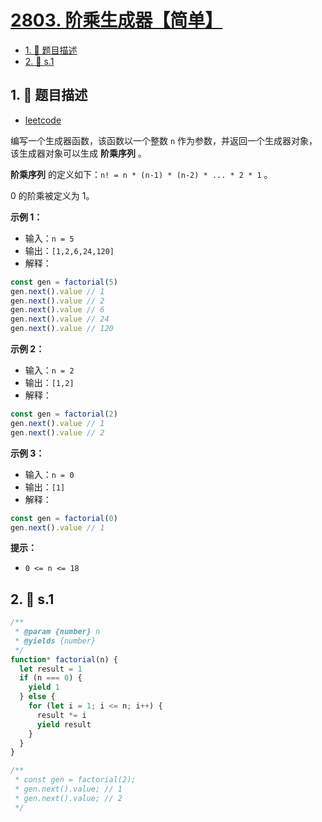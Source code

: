 # [2803. 阶乘生成器【简单】](https://github.com/tnotesjs/TNotes.leetcode/tree/main/notes/2803.%20%E9%98%B6%E4%B9%98%E7%94%9F%E6%88%90%E5%99%A8%E3%80%90%E7%AE%80%E5%8D%95%E3%80%91)

<!-- region:toc -->

- [1. 📝 题目描述](#1--题目描述)
- [2. 🎯 s.1](#2--s1)

<!-- endregion:toc -->

## 1. 📝 题目描述

- [leetcode](https://leetcode.cn/problems/factorial-generator)

编写一个生成器函数，该函数以一个整数 `n` 作为参数，并返回一个生成器对象，该生成器对象可以生成 **阶乘序列** 。

**阶乘序列** 的定义如下：`n! = n * (n-1) * (n-2) * ... * 2 * 1` 。

0 的阶乘被定义为 1。

**示例 1：**

- 输入：`n = 5`
- 输出：`[1,2,6,24,120]`
- 解释：

```js
const gen = factorial(5)
gen.next().value // 1
gen.next().value // 2
gen.next().value // 6
gen.next().value // 24
gen.next().value // 120
```

**示例 2：**

- 输入：`n = 2`
- 输出：`[1,2]`
- 解释：

```js
const gen = factorial(2)
gen.next().value // 1
gen.next().value // 2
```

**示例 3：**

- 输入：`n = 0`
- 输出：`[1]`
- 解释：

```js
const gen = factorial(0)
gen.next().value // 1
```

**提示：**

- `0 <= n <= 18`


## 2. 🎯 s.1

```javascript
/**
 * @param {number} n
 * @yields {number}
 */
function* factorial(n) {
  let result = 1
  if (n === 0) {
    yield 1
  } else {
    for (let i = 1; i <= n; i++) {
      result *= i
      yield result
    }
  }
}

/**
 * const gen = factorial(2);
 * gen.next().value; // 1
 * gen.next().value; // 2
 */
```
